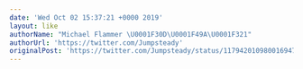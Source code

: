 ```yaml
---
date: 'Wed Oct 02 15:37:21 +0000 2019'
layout: like
authorName: "Michael Flammer \U0001F30D\U0001F49A\U0001F321"
authorUrl: 'https://twitter.com/Jumpsteady'
originalPost: 'https://twitter.com/Jumpsteady/status/1179420109800169474'
---
```

